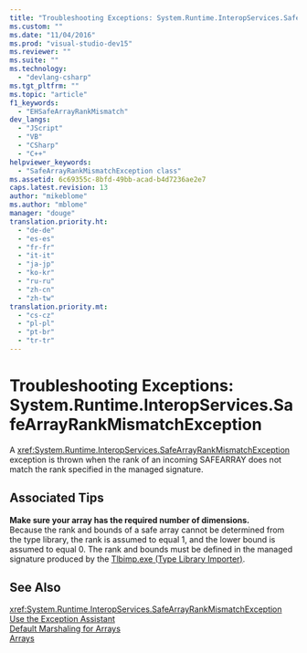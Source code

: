 ```yaml
---
title: "Troubleshooting Exceptions: System.Runtime.InteropServices.SafeArrayRankMismatchException | Microsoft Docs"
ms.custom: ""
ms.date: "11/04/2016"
ms.prod: "visual-studio-dev15"
ms.reviewer: ""
ms.suite: ""
ms.technology: 
  - "devlang-csharp"
ms.tgt_pltfrm: ""
ms.topic: "article"
f1_keywords: 
  - "EHSafeArrayRankMismatch"
dev_langs: 
  - "JScript"
  - "VB"
  - "CSharp"
  - "C++"
helpviewer_keywords: 
  - "SafeArrayRankMismatchException class"
ms.assetid: 6c69355c-8bfd-49bb-acad-b4d7236ae2e7
caps.latest.revision: 13
author: "mikeblome"
ms.author: "mblome"
manager: "douge"
translation.priority.ht: 
  - "de-de"
  - "es-es"
  - "fr-fr"
  - "it-it"
  - "ja-jp"
  - "ko-kr"
  - "ru-ru"
  - "zh-cn"
  - "zh-tw"
translation.priority.mt: 
  - "cs-cz"
  - "pl-pl"
  - "pt-br"
  - "tr-tr"
---
```

# Troubleshooting Exceptions: System.Runtime.InteropServices.SafeArrayRankMismatchException
A <xref:System.Runtime.InteropServices.SafeArrayRankMismatchException> exception is thrown when the rank of an incoming SAFEARRAY does not match the rank specified in the managed signature.  
  
## Associated Tips  
 **Make sure your array has the required number of dimensions.**  
 Because the rank and bounds of a safe array cannot be determined from the type library, the rank is assumed to equal 1, and the lower bound is assumed to equal 0. The rank and bounds must be defined in the managed signature produced by the [Tlbimp.exe (Type Library Importer)](../Topic/Tlbimp.exe%20\(Type%20Library%20Importer\).md).  
  
## See Also  
 <xref:System.Runtime.InteropServices.SafeArrayRankMismatchException>   
 [Use the Exception Assistant](../Topic/How%20to:%20Use%20the%20Exception%20Assistant.md)   
 [Default Marshaling for Arrays](../Topic/Default%20Marshaling%20for%20Arrays.md)   
 [Arrays](/dotnet/visual-basic/programming-guide/language-features/arrays/index)